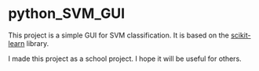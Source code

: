 # python_SVM_GUI

This project is a simple GUI for SVM classification. It is based on the [scikit-learn](http://scikit-learn.org/stable/) library.

I made this project as a school project. I hope it will be useful for others.
